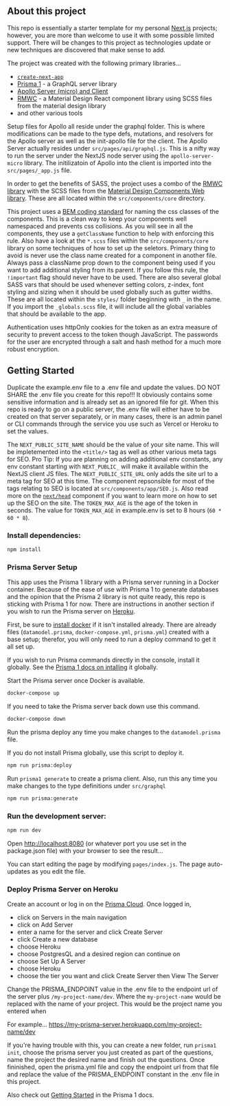 ## About this project

This repo is essentially a starter template for my personal [Next.js](https://nextjs.org/) projects; however, you are more than welcome to use it with some possible limited support. There will be changes to this project as technologies update or new techniques are discovered that make sense to add.

The project was created with the following primary libraries...

-   [`create-next-app`](https://github.com/zeit/next.js/tree/canary/packages/create-next-app)
-   [Prisma 1](https://v1.prisma.io/docs/1.34) - a GraphQL server library
-   [Apollo Server (micro) and Client](https://www.apollographql.com/)
-   [RMWC](https://rmwc.io/) - a Material Design React component library using SCSS files from the material design library
-   and other various tools

Setup files for Apollo all reside under the graphql folder. This is where modifications can be made to the type defs, mutations, and resolvers for the Apollo server as well as the init-apollo file for the client. The Apollo Server actually resides under `src/pages/api/graphql.js`. This is a nifty way to run the server under the NextJS node server using the `apollo-server-micro` library. The initilizatoin of Apollo into the client is imported into the `src/pages/_app.js` file.

In order to get the benefits of SASS, the project uses a combo of the [RMWC library](https://rmwc.io/) with the SCSS files from the [Material Design Components Web library](https://github.com/material-components/material-components-web). These are all located within the `src/components/core` directory.

This project uses a [BEM coding standard](http://getbem.com/introduction/) for naming the css classes of the components. This is a clean way to keep your components well namespaced and prevents css collisions. As you will see in all the components, they use a `getClassName` function to help with enforcing this rule. Also have a look at the `*.scss` files within the `src/components/core` library on some techniques of how to set up the seletors. Primary thing to avoid is never use the class name created for a component in another file. Always pass a className prop down to the component being used if you want to add additional styling from its parent. If you follow this rule, the `!important` flag should never have to be used. There are also several global SASS vars that should be used whenever setting colors, z-index, font styling and sizing when it should be used globally such as gutter widths. These are all located within the `styles/` folder beginning with `_` in the name. If you import the `_globals.scss` file, it will include all the global variables that should be available to the app.

Authentication uses httpOnly cookies for the token as an extra measure of security to prevent access to the token though JavaScript. The passwords for the user are encrypted through a salt and hash method for a much more robust encryption.

## Getting Started

Duplicate the example.env file to a .env file and update the values. DO NOT SHARE the .env file you create for this repo!!! It obviously contains some sensitive information and is already set as an ignored file for git. When this repo is ready to go on a public server, the .env file will either have to be created on that server separately, or in many cases, there is an admin panel or CLI commands through the service you use such as Vercel or Heroku to set the values.

The `NEXT_PUBLIC_SITE_NAME` should be the value of your site name. This will be impletemented into the `<title/>` tag as well as other various meta tags for SEO. Pro Tip: If you are planning on adding additional env constants, any env constant starting with `NEXT_PUBLIC_` will make it available within the NextJS client JS files. The `NEXT_PUBLIC_SITE_URL` only adds the site url to a meta tag for SEO at this time. The component repsonsible for most of the tags relating to SEO is located at `src/components/app/SEO.js`. Also read more on the [`next/head`](https://nextjs.org/docs/api-reference/next/head) component if you want to learn more on how to set up the SEO on the site. The `TOKEN_MAX_AGE` is the age of the token in seconds. The value for `TOKEN_MAX_AGE` in example.env is set to 8 hours (`60 * 60 * 8`).

### Install dependencies:

```bash
npm install
```

### Prisma Server Setup

This app uses the Prisma 1 library with a Prisma server running in a Docker container. Because of the ease of use with Prisma 1 to generate databases and the opinion that the Prisma 2 library is not quite ready, this repo is sticking with Prisma 1 for now. There are instructions in another section if you wish to run the Prisma server on [Heroku](https://www.heroku.com/home).

First, be sure to [install docker](https://docs.docker.com/get-docker/) if it isn't installed already. There are already files (`datamodel.prisma`, `docker-compose.yml`, `prisma.yml`) created with a base setup; therefor, you will only need to run a deploy command to get it all set up.

If you wish to run Prisma commands directly in the console, install it globally. See the [Prisma 1 docs on intalling](https://v1.prisma.io/docs/1.34/get-started/01-setting-up-prisma-new-database-JAVASCRIPT-a002/#install-the-prisma-cli) it globally.

Start the Prisma server once Docker is available.

```bash
docker-compose up
```

If you need to take the Prisma server back down use this command.

```bash
docker-compose down
```

Run the prisma deploy any time you make changes to the `datamodel.prisma` file.

If you do not install Prisma globally, use this script to deploy it.

```bash
npm run prisma:deploy
```

Run `prisma1 generate` to create a prisma client. Also, run this any time you make changes to the type definitions under `src/graphql`

```bash
npm run prisma:generate
```

### Run the development server:

```bash
npm run dev
```

Open [http://localhost:8080](http://localhost:8080) (or whatever port you use set in the package.json file) with your browser to see the result...

You can start editing the page by modifying `pages/index.js`. The page auto-updates as you edit the file.

### Deploy Prisma Server on Heroku

Create an account or log in on the [Prisma Cloud](https://app.prisma.io/). Once logged in,

-   click on Servers in the main navigation
-   click on Add Server
-   enter a name for the server and click Create Server
-   click Create a new database
-   choose Heroku
-   choose PostgresQL and a desired region can continue on
-   choose Set Up A Server
-   choose Heroku
-   choose the tier you want and click Create Server then View The Server

Change the PRISMA_ENDPOINT value in the .env file to the endpoint url of the server plus `/my-project-name/dev`. Where the `my-project-name` would be replaced with the name of your project. This would be the project name you entered when

For example...
https://my-prisma-server.herokuapp.com/my-project-name/dev

If you're having trouble with this, you can create a new folder, run `prisma1 init`, choose the prisma server you just created as part of the questions, name the project the desired name and finish out the questions. Once fininished, open the prisma.yml file and copy the endpoint url from that file and replace the value of the PRISMA_ENDPOINT constant in the .env file in this project.

Also check out [Getting Started](https://v1.prisma.io/docs/1.34/get-started) in the Prisma 1 docs.
